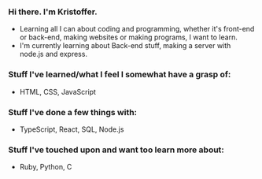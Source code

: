 ### Hi there. I'm Kristoffer. 

 - Learning all I can about coding and programming, whether it's front-end or back-end, making websites or making programs, I want to learn. 
 - I'm currently learning about Back-end stuff, making a server with node.js and express.

### Stuff I've learned/what I feel I somewhat have a grasp of:
 - HTML, CSS, JavaScript
### Stuff I've done a few things with:
 - TypeScript, React, SQL, Node.js
### Stuff I've touched upon and want too learn more about:
 - Ruby, Python, C

<!--
**Kristoffer-Kodehode/Kristoffer-Kodehode** is a ✨ _special_ ✨ repository because its `README.md` (this file) appears on your GitHub profile.

Here are some ideas to get you started:

- 🔭 I’m currently working on ...
- 🌱 I’m currently learning ...
- 👯 I’m looking to collaborate on ...
- 🤔 I’m looking for help with ...
- 💬 Ask me about ...
- 📫 How to reach me: ...
- 😄 Pronouns: ...
- ⚡ Fun fact: ...
-->
